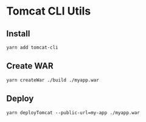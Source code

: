 # Tomcat CLI Utils

## Install
```
yarn add tomcat-cli
```

## Create WAR
```
yarn createWar ./build ./myapp.war
```

## Deploy
```
yarn deployTomcat --public-url=my-app ./myapp.war
```
